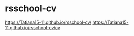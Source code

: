 # rsschool-cv
https://Tatiana15-11.github.io/rsschool-cv/
https://Tatiana15-11.github.io/rsschool-cv/cv

